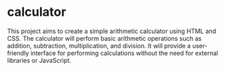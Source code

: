 # calculator
This project aims to create a simple arithmetic calculator using HTML and CSS. The calculator will perform basic arithmetic operations such as addition, subtraction, multiplication, and division. It will provide a user-friendly interface for performing calculations without the need for external libraries or JavaScript.
